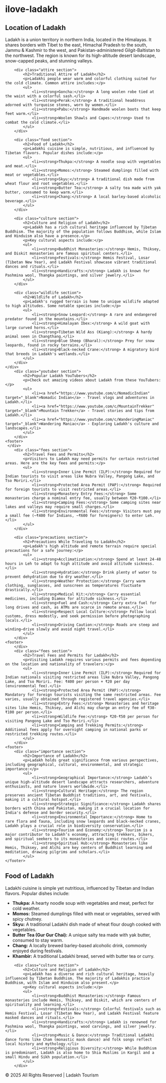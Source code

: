 # ilove-ladakh
<html>
        <body>
        <div class="location section">
            <h2>Location of Ladakh</h2>
            <p>Ladakh is a union territory in northern India, located in the Himalayas. It shares borders with Tibet to the east, Himachal Pradesh to the south, Jammu & Kashmir to the west, and Pakistan-administered Gilgit-Baltistan to the northwest. The region is known for its high-altitude desert landscape, snow-capped peaks, and stunning valleys.</p>
        </div>
        
        <div class="attire section">
            <h2>Traditional Attire of Ladakh</h2>
            <p>Ladakhi people wear warm and colorful clothing suited for the cold climate. Common attire includes:</p>
            <ul>
                <li><strong>Goncha:</strong> A long woolen robe tied at the waist with a colorful sash.</li>
                <li><strong>Perak:</strong> A traditional headdress adorned with turquoise stones, worn by women.</li>
                <li><strong>Pabu:</strong> Handmade woolen boots that keep feet warm.</li>
                <li><strong>Woolen Shawls and Capes:</strong> Used to combat the cold climate.</li>
            </ul>
        </div>
        
        <div class="food section">
            <h2>Food of Ladakh</h2>
            <p>Ladakhi cuisine is simple, nutritious, and influenced by Tibetan flavors. Popular dishes include:</p>
            <ul>
                <li><strong>Thukpa:</strong> A noodle soup with vegetables and meat.</li>
                <li><strong>Momos:</strong> Steamed dumplings filled with meat or vegetables.</li>
                <li><strong>Skyu:</strong> A traditional dish made from wheat flour and root vegetables.</li>
                <li><strong>Butter Tea:</strong> A salty tea made with yak butter, consumed to keep warm.</li>
                <li><strong>Chang:</strong> A local barley-based alcoholic beverage.</li>
            </ul>
        </div>
        
        <div class="culture section">
            <h2>Culture and Religion of Ladakh</h2>
            <p>Ladakh has a rich cultural heritage influenced by Tibetan Buddhism. The majority of the population follows Buddhism, while Islam and Hinduism also have a presence.</p>
            <p>Key cultural aspects include:</p>
            <ul>
                <li><strong>Buddhist Monasteries:</strong> Hemis, Thiksey, and Diskit monasteries are famous spiritual centers.</li>
                <li><strong>Festivals:</strong> Hemis Festival, Losar (Tibetan New Year), and Ladakh Festival showcase vibrant traditional dances and rituals.</li>
                <li><strong>Handicrafts:</strong> Ladakh is known for Pashmina wool, Thangka paintings, and silver jewelry.</li>
            </ul>
        </div>
        
        <div class="wildlife section">
            <h2>Wildlife of Ladakh</h2>
            <p>Ladakh's rugged terrain is home to unique wildlife adapted to high altitudes. Some notable species include:</p>
            <ul>
                <li><strong>Snow Leopard:</strong> A rare and endangered predator found in the mountains.</li>
                <li><strong>Himalayan Ibex:</strong> A wild goat with large curved horns.</li>
                <li><strong>Tibetan Wild Ass (Kiang):</strong> A hardy animal seen in Changthang.</li>
                <li><strong>Blue Sheep (Bharal):</strong> Prey for snow leopards, found in rocky terrains.</li>
                <li><strong>Black-necked Crane:</strong> A migratory bird that breeds in Ladakh's wetlands.</li>
            </ul>
        </div>
    </div>
        <div class="youtuber section">
            <h2>Popular Ladakh YouTubers</h2>
            <p>Check out amazing videos about Ladakh from these YouTubers:</p>
            <ul>
                <li><a href="https://www.youtube.com/c/NomadicIndian" target="_blank">Nomadic Indian</a> - Travel vlogs and adventures in Ladakh.</li>
                <li><a href="https://www.youtube.com/c/MountainTrekker" target="_blank">Mountain Trekker</a> - Travel stories and tips from Ladakh.</li>
                <li><a href="https://www.youtube.com/c/WanderingManiac" target="_blank">Wandering Maniac</a> - Exploring Ladakh's culture and landscapes.</li>
            </ul>
        </div>
    <footer>
     </div>
        <div class="fees section">
            <h2>Travel Fees and Permits</h2>
            <p>Visitors to Ladakh may need permits for certain restricted areas. Here are the key fees and permits:</p>
            <ul>
                <li><strong>Inner Line Permit (ILP):</strong> Required for Indian tourists to visit areas like Nubra Valley, Pangong Lake, and Tso Moriri.</li>
                <li><strong>Protected Area Permit (PAP):</strong> Required for foreign tourists to visit restricted areas.</li>
                <li><strong>Monastery Entry Fees:</strong> Some monasteries charge a nominal entry fee, usually between ₹20-₹100.</li>
                <li><strong>Camping Fees:</strong> Some camping sites near lakes and valleys may require small charges.</li>
                <li><strong>Environmental Fees:</strong> Visitors must pay a small fee (~₹400 for Indians, ~₹600 for foreigners) to enter Leh.</li>
            </ul>
        </div>
        
        <div class="precautions section">
            <h2>Precautions While Traveling to Ladakh</h2>
            <p>Ladakh's high altitude and remote terrain require special precautions for a safe journey:</p>
            <ul>
                <li><strong>Acclimatization:</strong> Spend at least 24-48 hours in Leh to adapt to high altitude and avoid altitude sickness.</li>
                <li><strong>Hydration:</strong> Drink plenty of water to prevent dehydration due to dry weather.</li>
                <li><strong>Weather Protection:</strong> Carry warm clothing, sunglasses, and sunscreen as temperatures fluctuate drastically.</li>
                <li><strong>Medical Kit:</strong> Carry essential medicines, including Diamox for altitude sickness.</li>
                <li><strong>Fuel and Cash:</strong> Carry extra fuel for long drives and cash, as ATMs are scarce in remote areas.</li>
                <li><strong>Respect Local Culture:</strong> Follow local customs, dress modestly, and seek permission before photographing locals.</li>
                <li><strong>Driving Caution:</strong> Roads are steep and winding—drive slowly and avoid night travel.</li>
            </ul>
        </div>
    <footer>
        </div>
        <div class="fees section">
            <h2>Travel Fees and Permits for Ladakh</h2>
            <p>Visiting Ladakh requires various permits and fees depending on the location and nationality of travelers:</p>
            <ul>
                <li><strong>Inner Line Permit (ILP):</strong> Required for Indian nationals visiting restricted areas like Nubra Valley, Pangong Lake, and Tso Moriri. Fee: ₹400 per person + ₹20 per day (environmental fee).</li>
                <li><strong>Protected Area Permit (PAP):</strong> Mandatory for foreign tourists visiting the same restricted areas. Fee varies, usually obtained through registered travel agencies.</li>
                <li><strong>Entry Fees:</strong> Monasteries and heritage sites like Hemis, Thiksey, and Alchi may charge an entry fee of ₹30-₹100 per person.</li>
                <li><strong>Wildlife Fee:</strong> ₹20-₹50 per person for visiting Pangong Lake and Tso Moriri.</li>
                <li><strong>Camping and Trekking Permits:</strong> Additional fees apply for overnight camping in national parks or restricted trekking routes.</li>
            </ul>
        </div>
    <footer>
        <div class="importance section">
            <h2>Importance of Ladakh</h2>
            <p>Ladakh holds great significance from various perspectives, including geographical, cultural, environmental, and strategic importance:</p>
            <ul>
                <li><strong>Geographical Importance:</strong> Ladakh’s unique high-altitude desert landscape attracts researchers, adventure enthusiasts, and nature lovers worldwide.</li>
                <li><strong>Cultural Heritage:</strong> The region preserves ancient Tibetan Buddhist traditions, art, and festivals, making it a cultural hotspot.</li>
                <li><strong>Strategic Significance:</strong> Ladakh shares borders with China and Pakistan, making it a crucial location for India's defense and border security.</li>
                <li><strong>Environmental Importance:</strong> Home to rare flora and fauna, including snow leopards and black-necked cranes, Ladakh plays a crucial role in biodiversity conservation.</li>
                <li><strong>Tourism and Economy:</strong> Tourism is a major contributor to Ladakh’s economy, attracting trekkers, bikers, and spiritual seekers to its monasteries and scenic routes.</li>
                <li><strong>Spiritual Hub:</strong> Monasteries like Hemis, Thiksey, and Alchi are key centers of Buddhist learning and meditation, drawing pilgrims and scholars.</li>
            </ul>
    </footer>
  <div class="food section">
            <h2>Food of Ladakh</h2>
            <p>Ladakhi cuisine is simple yet nutritious, influenced by Tibetan and Indian flavors. Popular dishes include:</p>
            <ul>
                <li><strong>Thukpa:</strong> A hearty noodle soup with vegetables and meat, perfect for cold weather.</li>
                <li><strong>Momos:</strong> Steamed dumplings filled with meat or vegetables, served with spicy chutney.</li>
                <li><strong>Skyu:</strong> A traditional Ladakhi dish made of wheat flour dough cooked with vegetables.</li>
                <li><strong>Butter Tea (Gur Gur Chai):</strong> A unique salty tea made with yak butter, consumed to stay warm.</li>
                <li><strong>Chang:</strong> A locally brewed barley-based alcoholic drink, commonly enjoyed during festivals.</li>
                <li><strong>Khambir:</strong> A traditional Ladakhi bread, served with butter tea or curry.</li>
            </ul>
        </div>
        
        <div class="culture section">
            <h2>Culture and Religion of Ladakh</h2>
            <p>Ladakh has a diverse and rich cultural heritage, heavily influenced by Tibetan Buddhism. The majority of Ladakhis practice Buddhism, with Islam and Hinduism also present.</p>
            <p>Key cultural aspects include:</p>
            <ul>
                <li><strong>Buddhist Monasteries:</strong> Famous monasteries include Hemis, Thiksey, and Diskit, which are centers of spirituality and learning.</li>
                <li><strong>Festivals:</strong> Colorful festivals such as Hemis Festival, Losar (Tibetan New Year), and Ladakh Festival feature masked dances and rituals.</li>
                <li><strong>Handicrafts:</strong> Ladakh is renowned for Pashmina wool, Thangka paintings, wood carvings, and silver jewelry.</li>
                <li><strong>Music & Dance:</strong> Traditional Ladakhi dance forms like Cham (monastic mask dance) and folk songs reflect local history and mythology.</li>
                <li><strong>Religious Diversity:</strong> While Buddhism is predominant, Ladakh is also home to Shia Muslims in Kargil and a small Hindu and Sikh population.</li>
            </ul>
        </div>
  </div>
    <footer>
        &copy; 2025 All Rights Reserved | Ladakh Tourism
</body>
</html>
